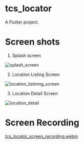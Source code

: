 # tcs_locator

A Flutter project.

# Screen shots

1. Splash screen

![splash_screen](https://github.com/user-attachments/assets/f25b936e-ab8e-4da8-a658-768e7cda0a37)

2. Location Listing Screen

![location_listining_screen](https://github.com/user-attachments/assets/1e147a15-d70c-45ed-9ac3-d51fd4008664)

3. Location Detail Screen

![location_detail](https://github.com/user-attachments/assets/e1f52e3a-acad-4a3a-af5f-30ea588d2c16)


# Screen Recording

[tcs_locator_screen_recording.webm](https://github.com/user-attachments/assets/fda4333e-3733-4c08-8772-587ac3a78e57)


